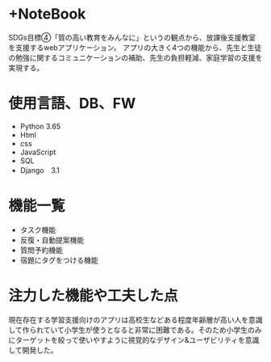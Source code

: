 # +NoteBook
SDGs目標④「質の高い教育をみんなに」というの観点から、放課後支援教室を支援するwebアプリケーション。
アプリの大きく4つの機能から、先生と生徒の勉強に関するコミュニケーションの補助、先生の負担軽減、家庭学習の支援を実現する。

# 使用言語、DB、FW

* Python 3.65
* Html
* css
* JavaScript
* SQL 
* Django　3.1

# 機能一覧

* タスク機能
* 反復・自動提案機能
* 質問予約機能
* 宿題にタグをつける機能

# 注力した機能や工夫した点

現在存在する学習支援向けのアプリは高校生などある程度年齢層が高い人を意識して作られていて小学生が使うとなると非常に困難である。そのため小学生のみにターゲットを絞って使いやすように視覚的なデザイン&ユーザビリティを意識して開発した。
